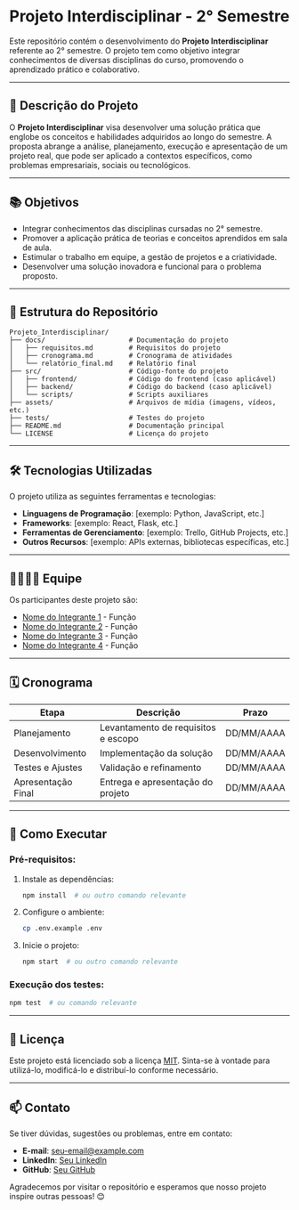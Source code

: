 # Projeto Interdisciplinar - 2° Semestre

Este repositório contém o desenvolvimento do **Projeto Interdisciplinar** referente ao 2° semestre. O projeto tem como objetivo integrar conhecimentos de diversas disciplinas do curso, promovendo o aprendizado prático e colaborativo.

---

## 📝 **Descrição do Projeto**

O **Projeto Interdisciplinar** visa desenvolver uma solução prática que englobe os conceitos e habilidades adquiridos ao longo do semestre. A proposta abrange a análise, planejamento, execução e apresentação de um projeto real, que pode ser aplicado a contextos específicos, como problemas empresariais, sociais ou tecnológicos.

---

## 📚 **Objetivos**

- Integrar conhecimentos das disciplinas cursadas no 2° semestre.
- Promover a aplicação prática de teorias e conceitos aprendidos em sala de aula.
- Estimular o trabalho em equipe, a gestão de projetos e a criatividade.
- Desenvolver uma solução inovadora e funcional para o problema proposto.

---

## 📂 **Estrutura do Repositório**

```plaintext
Projeto_Interdisciplinar/
├── docs/                     # Documentação do projeto
│   ├── requisitos.md         # Requisitos do projeto
│   ├── cronograma.md         # Cronograma de atividades
│   └── relatório_final.md    # Relatório final
├── src/                      # Código-fonte do projeto
│   ├── frontend/             # Código do frontend (caso aplicável)
│   ├── backend/              # Código do backend (caso aplicável)
│   └── scripts/              # Scripts auxiliares
├── assets/                   # Arquivos de mídia (imagens, vídeos, etc.)
├── tests/                    # Testes do projeto
├── README.md                 # Documentação principal
└── LICENSE                   # Licença do projeto
```

---

## 🛠️ **Tecnologias Utilizadas**

O projeto utiliza as seguintes ferramentas e tecnologias:

- **Linguagens de Programação**: [exemplo: Python, JavaScript, etc.]
- **Frameworks**: [exemplo: React, Flask, etc.]
- **Ferramentas de Gerenciamento**: [exemplo: Trello, GitHub Projects, etc.]
- **Outros Recursos**: [exemplo: APIs externas, bibliotecas específicas, etc.]

---

## 👨‍👩‍👧‍👦 **Equipe**

Os participantes deste projeto são:

- [Nome do Integrante 1](#) - Função
- [Nome do Integrante 2](#) - Função
- [Nome do Integrante 3](#) - Função
- [Nome do Integrante 4](#) - Função

---

## 🗓️ **Cronograma**

| Etapa                 | Descrição                              | Prazo        |
|-----------------------|------------------------------------------|--------------|
| Planejamento          | Levantamento de requisitos e escopo     | DD/MM/AAAA   |
| Desenvolvimento       | Implementação da solução               | DD/MM/AAAA   |
| Testes e Ajustes      | Validação e refinamento                 | DD/MM/AAAA   |
| Apresentação Final    | Entrega e apresentação do projeto       | DD/MM/AAAA   |

---

## 🚀 **Como Executar**

### Pré-requisitos:
1. Instale as dependências:
   ```bash
   npm install  # ou outro comando relevante
   ```
2. Configure o ambiente:
   ```bash
   cp .env.example .env
   ```
3. Inicie o projeto:
   ```bash
   npm start  # ou outro comando relevante
   ```

### Execução dos testes:
```bash
npm test  # ou comando relevante
```

---

## 📜 **Licença**

Este projeto está licenciado sob a licença [MIT](LICENSE). Sinta-se à vontade para utilizá-lo, modificá-lo e distribuí-lo conforme necessário.

---

## 📫 **Contato**

Se tiver dúvidas, sugestões ou problemas, entre em contato:

- **E-mail**: [seu-email@example.com](mailto:seu-email@example.com)
- **LinkedIn**: [Seu LinkedIn](#)
- **GitHub**: [Seu GitHub](#)

Agradecemos por visitar o repositório e esperamos que nosso projeto inspire outras pessoas! 😊
